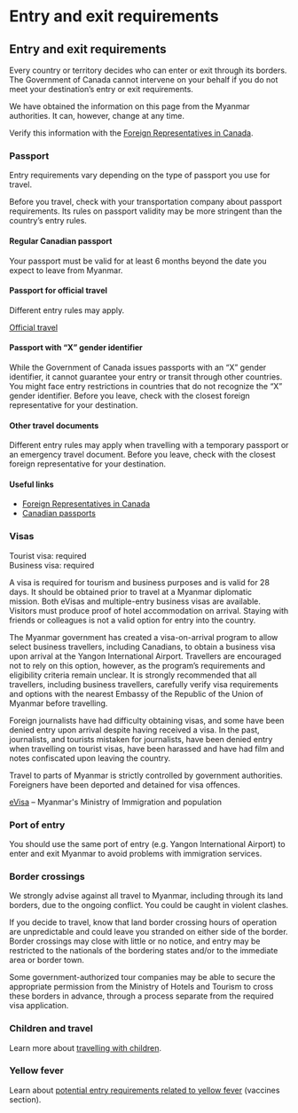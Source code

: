 # Entry and exit requirements

## Entry and exit requirements

Every country or territory decides who can enter or exit through its borders. The Government of Canada cannot intervene on your behalf if you do not meet your destination’s entry or exit requirements.

We have obtained the information on this page from the Myanmar authorities. It can, however, change at any time.

Verify this information with the [Foreign Representatives in Canada](https://www.international.gc.ca/protocol-protocole/reps.aspx?lang=eng).

### Passport

Entry requirements vary depending on the type of passport you use for travel.

Before you travel, check with your transportation company about passport requirements. Its rules on passport validity may be more stringent than the country’s entry rules.

#### Regular Canadian passport

Your passport must be valid for at least 6 months beyond the date you expect to leave from Myanmar.

#### Passport for official travel

Different entry rules may apply.

[Official travel](https://www.canada.ca/en/immigration-refugees-citizenship/services/canadian-passports/official-travel.html)

#### Passport with “X” gender identifier

While the Government of Canada issues passports with an “X” gender identifier, it cannot guarantee your entry or transit through other countries. You might face entry restrictions in countries that do not recognize the “X” gender identifier. Before you leave, check with the closest foreign representative for your destination.

#### Other travel documents

Different entry rules may apply when travelling with a temporary passport or an emergency travel document. Before you leave, check with the closest foreign representative for your destination.

#### Useful links

* [Foreign Representatives in Canada](https://www.international.gc.ca/protocol-protocole/reps.aspx?lang=eng)
* [Canadian passports](http://www.canada.ca/passport)

### Visas

Tourist visa: required   
Business visa: required

A visa is required for tourism and business purposes and is valid for 28 days. It should be obtained prior to travel at a Myanmar diplomatic mission. Both eVisas and multiple-entry business visas are available. Visitors must produce proof of hotel accommodation on arrival. Staying with friends or colleagues is not a valid option for entry into the country.

The Myanmar government has created a visa-on-arrival program to allow select business travellers, including Canadians, to obtain a business visa upon arrival at the Yangon International Airport. Travellers are encouraged not to rely on this option, however, as the program’s requirements and eligibility criteria remain unclear. It is strongly recommended that all travellers, including business travellers, carefully verify visa requirements and options with the nearest Embassy of the Republic of the Union of Myanmar before travelling.

Foreign journalists have had difficulty obtaining visas, and some have been denied entry upon arrival despite having received a visa. In the past, journalists, and tourists mistaken for journalists, have been denied entry when travelling on tourist visas, have been harassed and have had film and notes confiscated upon leaving the country.

Travel to parts of Myanmar is strictly controlled by government authorities. Foreigners have been deported and detained for visa offences.

[eVisa](https://evisa.moip.gov.mm/) – Myanmar's Ministry of Immigration and population

### Port of entry

You should use the same port of entry (e.g. Yangon International Airport) to enter and exit Myanmar to avoid problems with immigration services.

### Border crossings

We strongly advise against all travel to Myanmar, including through its land borders, due to the ongoing conflict. You could be caught in violent clashes.

If you decide to travel, know that land border crossing hours of operation are unpredictable and could leave you stranded on either side of the border. Border crossings may close with little or no notice, and entry may be restricted to the nationals of the bordering states and/or to the immediate area or border town.

Some government-authorized tour companies may be able to secure the appropriate permission from the Ministry of Hotels and Tourism to cross these borders in advance, through a process separate from the required visa application.

### Children and travel

Learn more about [travelling with children](http://travel.gc.ca/travelling/children).

### Yellow fever

Learn about [potential entry requirements related to yellow fever](#health) (vaccines section).